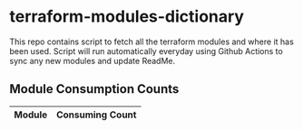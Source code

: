 # terraform-modules-dictionary
This repo contains script to fetch all the terraform modules and where it has been used.  Script will run automatically everyday using Github Actions to sync any new modules and update ReadMe.
































## Module Consumption Counts

| Module | Consuming Count |
| --- | --- |
